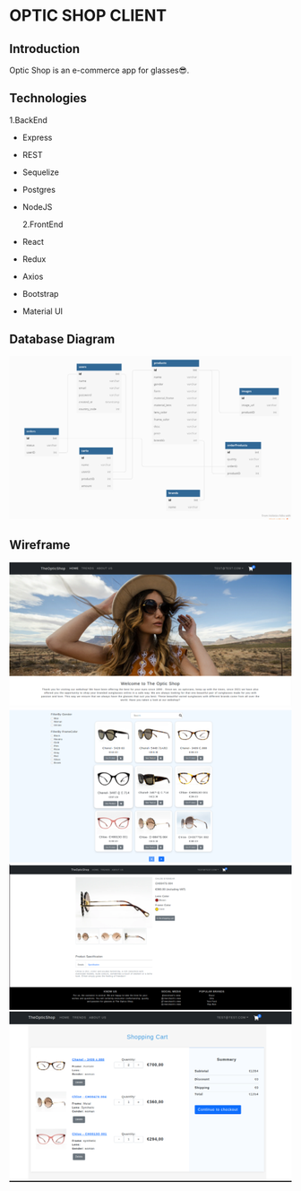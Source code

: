 # OPTIC SHOP CLIENT

## Introduction

Optic Shop is an e-commerce app for glasses😎.

## Technologies

1.BackEnd

- Express
- REST
- Sequelize
- Postgres
- NodeJS

  2.FrontEnd

- React
- Redux
- Axios
- Bootstrap
- Material UI

## Database Diagram

![alt text](src/db_diagram.png)

## Wireframe

![alt text](src/banner.png)
![alt text](src/home.png)
![alt text](src/details.png)
![alt text](src/cart.png)
